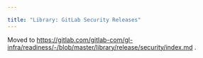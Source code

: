 ```yaml
---

title: "Library: GitLab Security Releases"
---
```








Moved to <https://gitlab.com/gitlab-com/gl-infra/readiness/-/blob/master/library/release/security/index.md> .
